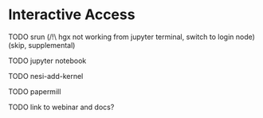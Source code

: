 # Interactive Access

TODO srun (/!\\ hgx not working from jupyter terminal, switch to login node) (skip, supplemental)

TODO jupyter notebook

TODO nesi-add-kernel

TODO papermill

TODO link to webinar and docs?
